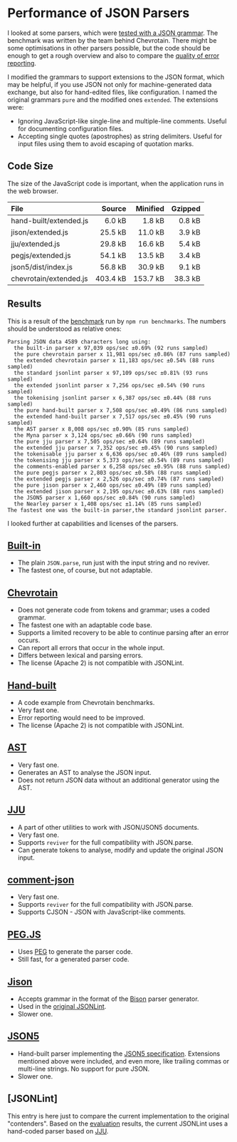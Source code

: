 Performance of JSON Parsers
===========================

I looked at some parsers, which were [tested with a JSON grammar]. The benchmark was written by the team behind Chevrotain. There might be some optimisations in other parsers possible, but the code should be enough to get a rough overview and also to compare the [quality of error reporting].

I modified the grammars to support extensions to the JSON format, which may be helpful, if you use JSON not only for machine-generated data exchange, but also for hand-edited files, like configuration. I named the original grammars `pure` and the modified ones `extended`. The extensions were:

* Ignoring JavaScript-like single-line and multiple-line comments. Useful for documenting configuration files.
* Accepting single quotes (apostrophes) as string delimiters. Useful for input files using them to avoid escaping of quotation marks.

Code Size
---------

The size of the JavaScript code is important, when the application runs in the web browser.

| File                   | Source  | Minified | Gzipped  |
| :--------------------- | ------: | -------: | -------: |
| hand-built/extended.js |   6.0 kB |   1.8 kB |  0.8 kB |
| jison/extended.js      |  25.5 kB |  11.0 kB |  3.9 kB |
| jju/extended.js        |  29.8 kB |  16.6 kB |  5.4 kB |
| pegjs/extended.js      |  54.1 kB |  13.5 kB |  3.4 kB |
| json5/dist/index.js    |  56.8 kB |  30.9 kB |  9.1 kB |
| chevrotain/extended.js | 403.4 kB | 153.7 kB | 38.3 kB |

Results
-------

This is a result of the [benchmark] run by `npm run benchmarks`. The numbers should be understood as relative ones:

    Parsing JSON data 4589 characters long using:
      the built-in parser x 97,039 ops/sec ±0.69% (92 runs sampled)
      the pure chevrotain parser x 11,981 ops/sec ±0.86% (87 runs sampled)
      the extended chevrotain parser x 11,183 ops/sec ±0.54% (88 runs sampled)
      the standard jsonlint parser x 97,109 ops/sec ±0.81% (93 runs sampled)
      the extended jsonlint parser x 7,256 ops/sec ±0.54% (90 runs sampled)
      the tokenising jsonlint parser x 6,387 ops/sec ±0.44% (88 runs sampled)
      the pure hand-built parser x 7,508 ops/sec ±0.49% (86 runs sampled)
      the extended hand-built parser x 7,517 ops/sec ±0.45% (90 runs sampled)
      the AST parser x 8,008 ops/sec ±0.90% (85 runs sampled)
      the Myna parser x 3,124 ops/sec ±0.66% (90 runs sampled)
      the pure jju parser x 7,505 ops/sec ±0.64% (89 runs sampled)
      the extended jju parser x 7,352 ops/sec ±0.45% (90 runs sampled)
      the tokenisable jju parser x 6,636 ops/sec ±0.46% (89 runs sampled)
      the tokenising jju parser x 5,373 ops/sec ±0.54% (89 runs sampled)
      the comments-enabled parser x 6,258 ops/sec ±0.95% (88 runs sampled)
      the pure pegjs parser x 2,803 ops/sec ±0.58% (88 runs sampled)
      the extended pegjs parser x 2,526 ops/sec ±0.74% (87 runs sampled)
      the pure jison parser x 2,460 ops/sec ±0.49% (89 runs sampled)
      the extended jison parser x 2,195 ops/sec ±0.63% (88 runs sampled)
      the JSON5 parser x 1,660 ops/sec ±0.84% (90 runs sampled)
      the Nearley parser x 1,408 ops/sec ±1.14% (85 runs sampled)
    The fastest one was the built-in parser,the standard jsonlint parser.

I looked further at capabilities and licenses of the parsers.

[Built-in]
----------

* The plain `JSON.parse`, run just with the input string and no reviver.
* The fastest one, of course, but not adaptable.

[Chevrotain]
------------

* Does not generate code from tokens and grammar; uses a coded grammar.
* The fastest one with an adaptable code base.
* Supports a limited recovery to be able to continue parsing after an error occurs.
* Can report all errors that occur in the whole input.
* Differs between lexical and parsing errors.
* The license (Apache 2) is not compatible with JSONLint.

[Hand-built]
------------

* A code example from Chevrotain benchmarks.
* Very fast one.
* Error reporting would need to be improved.
* The license (Apache 2) is not compatible with JSONLint.

[AST]
-----

* Very fast one.
* Generates an AST to analyse the JSON input.
* Does not return JSON data without an additional generator using the AST.

[JJU]
-----

* A part of other utilities to work with JSON/JSON5 documents.
* Very fast one.
* Supports `reviver` for the full compatibility with JSON.parse.
* Can generate tokens to analyse, modify and update the original JSON input.

[comment-json]
--------------

* Very fast one.
* Supports `reviver` for the full compatibility with JSON.parse.
* Supports CJSON - JSON with JavaScript-like comments.

[PEG.JS]
--------

* Uses [PEG] to generate the parser code.
* Still fast, for a generated parser code.

[Jison]
-------

* Accepts grammar in the format of the [Bison] parser generator.
* Used in the [original JSONLint].
* Slower one.

[JSON5]
-------

* Hand-built parser implementing the [JSON5 specification]. Extensions mentioned above were included, and even more, like trailing commas or multi-line strings. No support for pure JSON.
* Slower one.

[JSONLint]
----------

This entry is here just to compare the current implementation to the original "contenders". Based on the [evaluation] results, the current JSONLint uses a hand-coded parser based on [JJU].

[tested with a JSON grammar]: https://sap.github.io/chevrotain/performance/
[quality of error reporting]: ./errorReportingQuality.md
[evaluation]: ./evaluation.md
[benchmark]: ../parse.js
[Built-in]: https://developer.mozilla.org/en-US/docs/Web/JavaScript/Reference/Global_Objects/JSON/parse
[Chevrotain]: https://github.com/SAP/chevrotain
[Hand-built]: https://github.com/sap/chevrotain/blob/gh-pages/performance/jsonParsers/handbuilt/handbuilt.js
[JJU]: http://rlidwka.github.io/jju/
[comment-json]: https://github.com/kaelzhang/node-comment-json
[AST]: https://github.com/vtrushin/json-to-ast
[PEG.JS]: http://pegjs.org/
[Jison]: http://zaach.github.io/jison/
[JSON5]: https://json5.org/
[PEG]: https://en.wikipedia.org/wiki/Parsing_expression_grammar
[Bison]: https://en.wikipedia.org/wiki/GNU_Bison
[JSON5 specification]: https://spec.json5.org/
[original JSONLint]: https://github.com/zaach/jison
